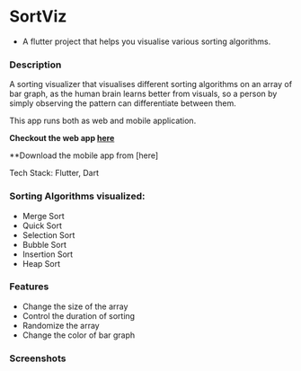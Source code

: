 # SortViz

- A flutter project that helps you visualise various sorting algorithms.

### Description

A sorting visualizer that visualises different sorting algorithms on an array of bar graph, as the human brain learns better from visuals, so a person by simply observing the pattern can differentiate between them.

This app runs both as web and mobile application.

**Checkout the web app [here](https://mahimagoyalx.github.io/SortViz/#/)**

**Download the mobile app from [here]

Tech Stack: Flutter, Dart

### Sorting Algorithms visualized:
 - Merge Sort
 - Quick Sort
 - Selection Sort
 - Bubble Sort
 - Insertion Sort
 - Heap Sort

### Features
 - Change the size of the array
 - Control the duration of sorting
 - Randomize the array
 - Change the color of bar graph

### Screenshots
